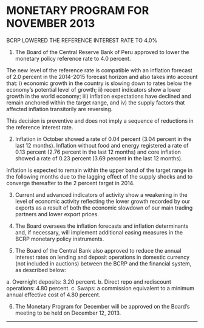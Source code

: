# MONETARY PROGRAM FOR NOVEMBER 2013
 BCRP LOWERED THE REFERENCE INTEREST RATE TO 4.0%

1. The Board of the Central Reserve Bank of Peru approved to lower the monetary policy
reference rate to 4.0 percent.

The new level of the reference rate is compatible with an inflation forecast of 2.0 percent in
the 2014-2015 forecast horizon and also takes into account that: i) economic growth in the
country is slowing down to rates below the economy’s potential level of growth; ii) recent
indicators show a lower growth in the world economy; iii) inflation expectations have declined
and remain anchored within the target range, and iv) the supply factors that affected inflation
transitorily are reversing.

This decision is preventive and does not imply a sequence of reductions in the reference
interest rate.

2. Inflation in October showed a rate of 0.04 percent (3.04 percent in the last 12 months).
Inflation without food and energy registered a rate of 0.13 percent (2.76 percent in the last 12
months) and core inflation showed a rate of 0.23 percent (3.69 percent in the last 12
months).

Inflation is expected to remain within the upper band of the target range in the following
months due to the lagging effect of the supply shocks and to converge thereafter to the 2
percent target in 2014.

3. Current and advanced indicators of activity show a weakening in the level of economic
activity reflecting the lower growth recorded by our exports as a result of both the economic
slowdown of our main trading partners and lower export prices.

4. The Board oversees the inflation forecasts and inflation determinants and, if necessary, will
implement additional easing measures in the BCRP monetary policy instruments.

5. The Board of the Central Bank also approved to reduce the annual interest rates on lending
and deposit operations in domestic currency (not included in auctions) between the BCRP
and the financial system, as described below:

a. Overnight deposits: 3.20 percent.
b. Direct repo and rediscount operations: 4.80 percent.
c. Swaps: a commission equivalent to a minimum annual effective cost of 4.80 percent.

6. The Monetary Program for December will be approved on the Board’s meeting to be held on
December 12, 2013.


-----

